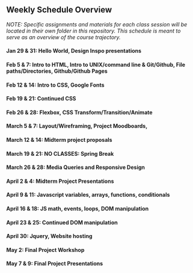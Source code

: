 ## Weekly Schedule Overview

*NOTE: Specific assignments and materials for each class session will be located in their own folder in this repository. This schedule is meant to serve as an overview of the course trajectory.*

#### Jan 29 & 31: Hello World, Design Inspo presentations

#### Feb 5 & 7: Intro to HTML, Intro to UNIX/command line & Git/Github, File paths/Directories, Github/Github Pages

#### Feb 12 & 14: Intro to CSS, Google Fonts

#### Feb 19 & 21: Continued CSS

#### Feb 26 & 28: Flexbox, CSS Transform/Transition/Animate 

#### March 5 & 7: Layout/Wireframing, Project Moodboards, 

#### March 12 & 14: Midterm project proposals

#### March 19 & 21: NO CLASSES: Spring Break

#### March 26 & 28: Media Queries and Responsive Design

#### April 2 & 4: Midterm Project Presentations

#### April 9 & 11: Javascript variables, arrays, functions, conditionals

#### April 16 & 18: JS math, events, loops, DOM manipulation

#### April 23 & 25: Continued DOM manipulation

#### April 30: Jquery, Website hosting

#### May 2: Final Project Workshop

#### May 7 & 9: Final Project Presentations

